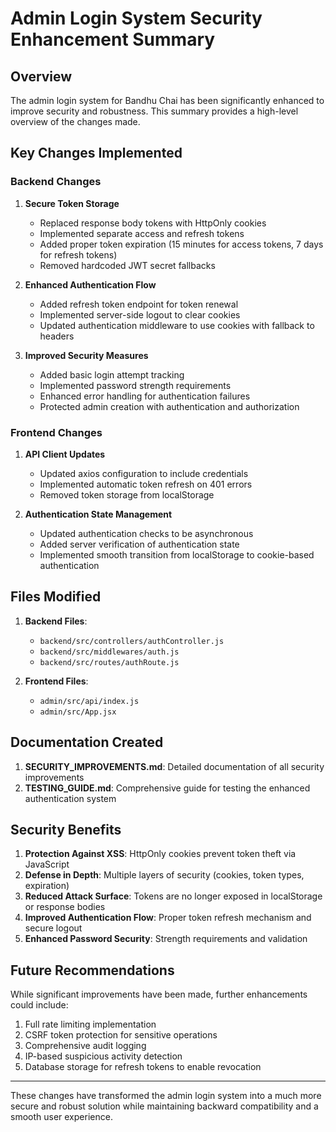 # Admin Login System Security Enhancement Summary

## Overview

The admin login system for Bandhu Chai has been significantly enhanced to improve security and robustness. This summary provides a high-level overview of the changes made.

## Key Changes Implemented

### Backend Changes

1. **Secure Token Storage**
   - Replaced response body tokens with HttpOnly cookies
   - Implemented separate access and refresh tokens
   - Added proper token expiration (15 minutes for access tokens, 7 days for refresh tokens)
   - Removed hardcoded JWT secret fallbacks

2. **Enhanced Authentication Flow**
   - Added refresh token endpoint for token renewal
   - Implemented server-side logout to clear cookies
   - Updated authentication middleware to use cookies with fallback to headers

3. **Improved Security Measures**
   - Added basic login attempt tracking
   - Implemented password strength requirements
   - Enhanced error handling for authentication failures
   - Protected admin creation with authentication and authorization

### Frontend Changes

1. **API Client Updates**
   - Updated axios configuration to include credentials
   - Implemented automatic token refresh on 401 errors
   - Removed token storage from localStorage

2. **Authentication State Management**
   - Updated authentication checks to be asynchronous
   - Added server verification of authentication state
   - Implemented smooth transition from localStorage to cookie-based authentication

## Files Modified

1. **Backend Files**:
   - `backend/src/controllers/authController.js`
   - `backend/src/middlewares/auth.js`
   - `backend/src/routes/authRoute.js`

2. **Frontend Files**:
   - `admin/src/api/index.js`
   - `admin/src/App.jsx`

## Documentation Created

1. **SECURITY_IMPROVEMENTS.md**: Detailed documentation of all security improvements
2. **TESTING_GUIDE.md**: Comprehensive guide for testing the enhanced authentication system

## Security Benefits

1. **Protection Against XSS**: HttpOnly cookies prevent token theft via JavaScript
2. **Defense in Depth**: Multiple layers of security (cookies, token types, expiration)
3. **Reduced Attack Surface**: Tokens are no longer exposed in localStorage or response bodies
4. **Improved Authentication Flow**: Proper token refresh mechanism and secure logout
5. **Enhanced Password Security**: Strength requirements and validation

## Future Recommendations

While significant improvements have been made, further enhancements could include:

1. Full rate limiting implementation
2. CSRF token protection for sensitive operations
3. Comprehensive audit logging
4. IP-based suspicious activity detection
5. Database storage for refresh tokens to enable revocation

---

These changes have transformed the admin login system into a much more secure and robust solution while maintaining backward compatibility and a smooth user experience.